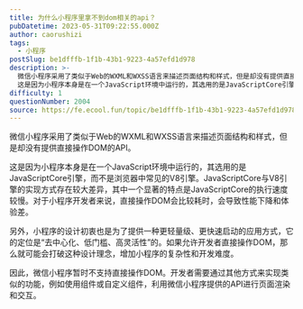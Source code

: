 ```yaml
---
title: 为什么小程序里拿不到dom相关的api？
pubDatetime: 2023-05-31T09:22:55.000Z
author: caorushizi
tags:
  - 小程序
postSlug: be1dfffb-1f1b-43b1-9223-4a57efd1d978
description: >-
  微信小程序采用了类似于Web的WXML和WXSS语言来描述页面结构和样式，但是却没有提供直接操作DOM的API。
  这是因为小程序本身是在一个JavaScript环境中运行的，其选用的是JavaScriptCore引擎，而不是浏览器中常见的V8引擎。JavaScriptCore与V8引擎的实现方式存在较大差异，其中一个显著的特点是JavaScriptCore的执行速度较慢。对于小程序开发者来说，直接
difficulty: 1
questionNumber: 2004
source: https://fe.ecool.fun/topic/be1dfffb-1f1b-43b1-9223-4a57efd1d978
---
```


微信小程序采用了类似于Web的WXML和WXSS语言来描述页面结构和样式，但是却没有提供直接操作DOM的API。

这是因为小程序本身是在一个JavaScript环境中运行的，其选用的是JavaScriptCore引擎，而不是浏览器中常见的V8引擎。JavaScriptCore与V8引擎的实现方式存在较大差异，其中一个显著的特点是JavaScriptCore的执行速度较慢。对于小程序开发者来说，直接操作DOM会比较耗时，会导致性能下降和体验差。

另外，小程序的设计初衷也是为了提供一种更轻量级、更快速启动的应用方式，它的定位是“去中心化、低门槛、高灵活性”的。如果允许开发者直接操作DOM，那么就可能会打破这种设计理念，增加小程序的复杂性和开发难度。

因此，微信小程序暂时不支持直接操作DOM。开发者需要通过其他方式来实现类似的功能，例如使用组件或自定义组件，利用微信小程序提供的API进行页面渲染和交互。
